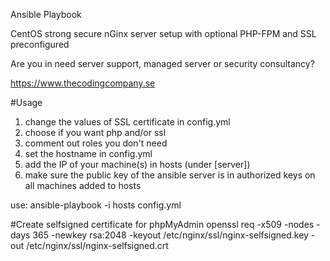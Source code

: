 Ansible Playbook

CentOS strong secure nGinx server setup with optional PHP-FPM and SSL preconfigured

Are you in need server support, managed server or security consultancy? 

https://www.thecodingcompany.se


#Usage

1) change the values of SSL certificate in config.yml
2) choose if you want php and/or ssl
3) comment out roles you don't need
4) set the hostname in config.yml
5) add the IP of your machine(s) in hosts (under [server])
6) make sure the public key of the ansible server is in authorized keys on all machines added to hosts

use:  ansible-playbook -i hosts config.yml


#Create selfsigned certificate for phpMyAdmin
openssl req -x509 -nodes -days 365 -newkey rsa:2048 -keyout /etc/nginx/ssl/nginx-selfsigned.key -out /etc/nginx/ssl/nginx-selfsigned.crt

